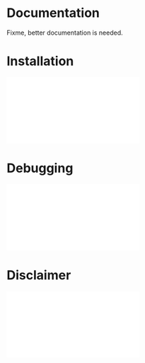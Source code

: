 # Documentation
Fixme, better documentation is needed.

# Installation
![DOC](bCNC/docs/INSTALLATION.md)

# Debugging
![DOC](bCNC/docs/DEBUGGING.md)

# Disclaimer
![DOC](bCNC/docs/DISCLAIMER.md)
